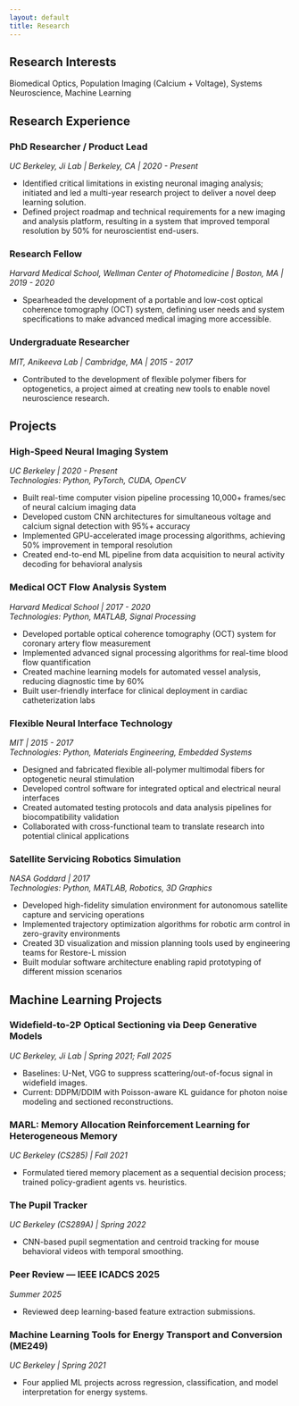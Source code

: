 ```yaml
---
layout: default
title: Research
---
```


## Research Interests

Biomedical Optics, Population Imaging (Calcium + Voltage), Systems Neuroscience, Machine Learning

## Research Experience

### PhD Researcher / Product Lead
*UC Berkeley, Ji Lab | Berkeley, CA | 2020 - Present*
- Identified critical limitations in existing neuronal imaging analysis; initiated and led a multi-year research project to deliver a novel deep learning solution.
- Defined project roadmap and technical requirements for a new imaging and analysis platform, resulting in a system that improved temporal resolution by 50% for neuroscientist end-users.

### Research Fellow
*Harvard Medical School, Wellman Center of Photomedicine | Boston, MA | 2019 - 2020*
- Spearheaded the development of a portable and low-cost optical coherence tomography (OCT) system, defining user needs and system specifications to make advanced medical imaging more accessible.

### Undergraduate Researcher
*MIT, Anikeeva Lab | Cambridge, MA | 2015 - 2017*
- Contributed to the development of flexible polymer fibers for optogenetics, a project aimed at creating new tools to enable novel neuroscience research.

## Projects

### High-Speed Neural Imaging System
*UC Berkeley | 2020 - Present*
<br>
*Technologies: Python, PyTorch, CUDA, OpenCV*
- Built real-time computer vision pipeline processing 10,000+ frames/sec of neural calcium imaging data
- Developed custom CNN architectures for simultaneous voltage and calcium signal detection with 95%+ accuracy
- Implemented GPU-accelerated image processing algorithms, achieving 50% improvement in temporal resolution
- Created end-to-end ML pipeline from data acquisition to neural activity decoding for behavioral analysis

### Medical OCT Flow Analysis System
*Harvard Medical School | 2017 - 2020*
<br>
*Technologies: Python, MATLAB, Signal Processing*
- Developed portable optical coherence tomography (OCT) system for coronary artery flow measurement
- Implemented advanced signal processing algorithms for real-time blood flow quantification
- Created machine learning models for automated vessel analysis, reducing diagnostic time by 60%
- Built user-friendly interface for clinical deployment in cardiac catheterization labs

### Flexible Neural Interface Technology
*MIT | 2015 - 2017*
<br>
*Technologies: Python, Materials Engineering, Embedded Systems*
- Designed and fabricated flexible all-polymer multimodal fibers for optogenetic neural stimulation
- Developed control software for integrated optical and electrical neural interfaces
- Created automated testing protocols and data analysis pipelines for biocompatibility validation
- Collaborated with cross-functional team to translate research into potential clinical applications

### Satellite Servicing Robotics Simulation
*NASA Goddard | 2017*
<br>
*Technologies: Python, MATLAB, Robotics, 3D Graphics*
- Developed high-fidelity simulation environment for autonomous satellite capture and servicing operations
- Implemented trajectory optimization algorithms for robotic arm control in zero-gravity environments
- Created 3D visualization and mission planning tools used by engineering teams for Restore-L mission
- Built modular software architecture enabling rapid prototyping of different mission scenarios

## Machine Learning Projects

### Widefield-to-2P Optical Sectioning via Deep Generative Models
*UC Berkeley, Ji Lab | Spring 2021; Fall 2025*
- Baselines: U-Net, VGG to suppress scattering/out-of-focus signal in widefield images.
- Current: DDPM/DDIM with Poisson-aware KL guidance for photon noise modeling and sectioned reconstructions.

### MARL: Memory Allocation Reinforcement Learning for Heterogeneous Memory
*UC Berkeley (CS285) | Fall 2021*
- Formulated tiered memory placement as a sequential decision process; trained policy-gradient agents vs. heuristics.

### The Pupil Tracker
*UC Berkeley (CS289A) | Spring 2022*
- CNN-based pupil segmentation and centroid tracking for mouse behavioral videos with temporal smoothing.

### Peer Review — IEEE ICADCS 2025
*Summer 2025*
- Reviewed deep learning-based feature extraction submissions.

### Machine Learning Tools for Energy Transport and Conversion (ME249)
*UC Berkeley | Spring 2021*
- Four applied ML projects across regression, classification, and model interpretation for energy systems.
